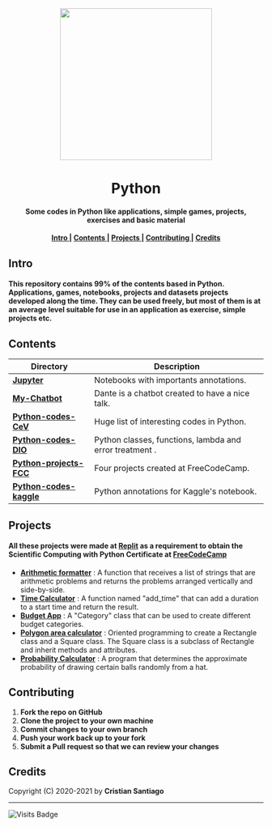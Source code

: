 <div align = 'center'>
<img  src='https://user-images.githubusercontent.com/75224625/113930757-123a5c00-97c8-11eb-992e-44fc2137aac2.png' width= 300>
</div>
<h1 align='center'> Python</h1>

<h4 align='center'>Some codes in Python like applications, simple games, projects, exercises and basic material </h4>


<p align= 'center'> 
  <b>
    <a href ='#intro' > Intro </a>|
    <a href ='#contents' > Contents </a>|
    <a href ='#project' > Projects </a>|
    <a href ='#contribute'>Contributing </a>|
    <a href ='#credits' > Credits </a>
  </b>
</p>

<h2>
  <a name="intro">Intro </a> 
</h2>
 
####  This repository contains 99% of the contents based in Python. Applications, games, notebooks, projects and datasets projects developed along the time. They can be used freely, but most of them is at an average level suitable for use in an application as exercise, simple projects etc.


<h2>
  <a name="contents">Contents </a> 
</h2>

Directory | Description
----------|-------------------------------------------
[**Jupyter**](https://github.com/engcristian/Python/tree/main/Jupyter)    | Notebooks with importants annotations. 
[**My-Chatbot**](https://github.com/engcristian/Python/tree/main/My-Chatbot)     | Dante is a chatbot created to have a nice talk.
[**Python-codes-CeV**](https://github.com/engcristian/Python/tree/main/Python-codes-CeV)  | Huge list of interesting codes in Python.
[**Python-codes-DIO**](https://github.com/engcristian/Python/tree/main/Python-codes-DIO)    | Python classes, functions, lambda and error treatment .
[**Python-projects-FCC**](https://github.com/engcristian/Python/tree/main/Python-projects-FCC)    | Four projects created at FreeCodeCamp.
[**Python-codes-kaggle**](https://github.com/engcristian/Python/tree/main/Python-codes-kaggle)    | Python annotations for Kaggle's notebook.


<h2>
  <a name="project">Projects </a> 
</h2>

 #### All these projects were made at [Replit](https://replit.com) as a requirement to obtain the Scientific Computing with Python Certificate at [FreeCodeCamp](https://www.freecodecamp.org)

* [**Arithmetic formatter**](https://replit.com/@engcristian/Arithmetic-formatter-FreeCodeCamp-project-1) : A function that receives a list of strings that are arithmetic problems and returns the problems arranged vertically and side-by-side.
* [**Time Calculator**](https://replit.com/@engcristian/Time-calculator-FreeCodeCampproject-2) : A function named "add_time" that can add a duration to a start time and return the result.
* [**Budget App**](https://replit.com/@engcristian/Budget-App-Project-FreeCodeCamp-Project3) : A "Category" class that can be used to create different budget categories.
* [**Polygon area calculator**](https://replit.com/@engcristian/Polygon-area-calculator-FreeCodeCamp-project4) : Oriented programming to create a Rectangle class and a Square class. The Square class is a subclass of Rectangle and inherit methods and attributes.
* [**Probability Calculator**](https://replit.com/@engcristian/Probability-calculator-FreeCodeCamp-project5) :  A program that determines the approximate probability of drawing certain balls randomly from a hat.

<h2>
  <a name="contribute">Contributing </a> 
</h2>


1. **Fork the repo on GitHub**
2. **Clone the project to your own machine**
3. **Commit changes to your own branch**
4. **Push your work back up to your fork**
5. **Submit a Pull request so that we can review your changes**

<h2>
  <a name="credits">Credits </a> 
</h2>

Copyright (C) 2020-2021 by **Cristian Santiago** 
___
![Visits Badge](https://badges.pufler.dev/visits/engcristian/Python)
